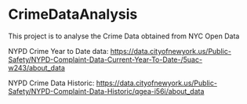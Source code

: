 # CrimeDataAnalysis
This project is to analyse the Crime Data obtained from NYC Open Data

NYPD Crime Year to Date data: https://data.cityofnewyork.us/Public-Safety/NYPD-Complaint-Data-Current-Year-To-Date-/5uac-w243/about_data

NYPD Crime Data Historic: https://data.cityofnewyork.us/Public-Safety/NYPD-Complaint-Data-Historic/qgea-i56i/about_data
